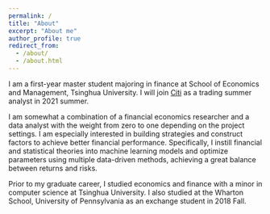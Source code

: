 ```yaml
---
permalink: /
title: "About"
excerpt: "About me"
author_profile: true
redirect_from: 
  - /about/
  - /about.html
---
```


I am a first-year master student majoring in finance at School of Economics and Management, Tsinghua University. I will join [Citi](https://www.citibank.com.cn/sim/english/index.htm) as a trading summer analyst in 2021 summer. 

I am somewhat a combination of a financial economics researcher and a data analyst with the weight from zero to one depending on the project settings. I am especially interested in building strategies and construct factors to achieve better financial performance. Specifically, I instill financial and statistical theories into machine learning models and optimize parameters using multiple data-driven methods, achieving a great balance between returns and risks.

Prior to my graduate career, I studied economics and finance with a minor in computer science at Tsinghua University. I also studied at the Wharton School, University of Pennsylvania as an exchange student in 2018 Fall.

